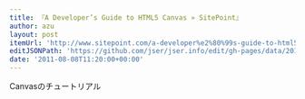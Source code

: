 ```yaml
---
title: 『A Developer’s Guide to HTML5 Canvas » SitePoint』
author: azu
layout: post
itemUrl: 'http://www.sitepoint.com/a-developer%e2%80%99s-guide-to-html5-canvas/'
editJSONPath: 'https://github.com/jser/jser.info/edit/gh-pages/data/2011/08/index.json'
date: '2011-08-08T11:20:00+00:00'
---
```

Canvasのチュートリアル

